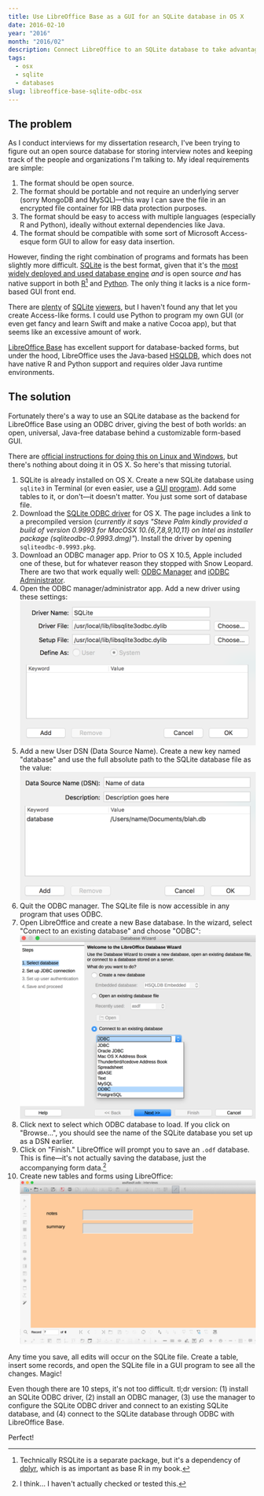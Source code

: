 ```yaml
---
title: Use LibreOffice Base as a GUI for an SQLite database in OS X
date: 2016-02-10
year: "2016"
month: "2016/02"
description: Connect LibreOffice to an SQLite database to take advantage of SQLite’s ubiquitousness and LibreOffice’s form-based GUI.
tags: 
  - osx
  - sqlite
  - databases
slug: libreoffice-base-sqlite-odbc-osx
---
```



## The problem

As I conduct interviews for my dissertation research, I've been trying to figure out an open source database for storing interview notes and keeping track of the people and organizations I'm talking to. My ideal requirements are simple:

1. The format should be open source.
2. The format should be portable and not require an underlying server (sorry MongoDB and MySQL)—this way I can save the file in an encrypted file container for IRB data protection purposes.
3. The format should be easy to access with multiple languages (especially R and Python), ideally without external dependencies like Java.
4. The format should be compatible with some sort of Microsoft Access-esque form GUI to allow for easy data insertion.

However, finding the right combination of programs and formats has been slightly more difficult. [SQLite](https://sqlite.org/) is the best format, given that it's the [most widely deployed and used database engine](https://sqlite.org/mostdeployed.html) *and* is open source *and* has native support in both [R](https://cran.r-project.org/web/packages/dplyr/)[^1] and [Python](https://docs.python.org/3/library/sqlite3.html). The only thing it lacks is a nice form-based GUI front end.

There are [plenty](http://sqlitebrowser.org/) of [SQLite](https://www.sqlitepro.com/) [viewers](https://addons.mozilla.org/en-US/firefox/addon/sqlite-manager-webext/), but I haven't found any that let you create Access-like forms. I could use Python to program my own GUI (or even get fancy and learn Swift and make a native Cocoa app), but that seems like an excessive amount of work.

[LibreOffice Base](https://www.libreoffice.org/discover/base/) has excellent support for database-backed forms, but under the hood, LibreOffice uses the Java-based [HSQLDB](http://hsqldb.org/), which does not have native R and Python support and requires older Java runtime environments.

## The solution

Fortunately there's a way to use an SQLite database as the backend for LibreOffice Base using an ODBC driver, giving the best of both worlds: an open, universal, Java-free database behind a customizable form-based GUI.

There are [official instructions for doing this on Linux and Windows](https://wiki.openoffice.org/wiki/Documentation/How_Tos/Using_SQLite_With_OpenOffice.org), but there's nothing about doing it in OS X. So here's that missing tutorial.

1. SQLite is already installed on OS X. Create a new SQLite database using `sqlite3` in Terminal (or even easier, use a [GUI](http://sqlitebrowser.org/) [program](https://www.sqlitepro.com/)). Add some tables to it, or don't—it doesn't matter. You just some sort of database file.
2. Download the [SQLite ODBC driver](http://www.ch-werner.de/sqliteodbc/) for OS X. The page includes a link to a precompiled version (*currently it says "Steve Palm kindly provided a build of version 0.9993 for MacOSX 10.{6,7,8,9,10,11} on Intel as installer package (sqliteodbc-0.9993.dmg)"*). Install the driver by opening `sqliteodbc-0.9993.pkg`.
3. Download an ODBC manager app. Prior to OS X 10.5, Apple included one of these, but for whatever reason they stopped with Snow Leopard. There are two that work equally well: [ODBC Manager](http://www.odbcmanager.net/index.php) and [iODBC Administrator](http://www.iodbc.org/dataspace/iodbc/wiki/iODBC/Downloads).
4. Open the ODBC manager/administrator app. Add a new driver using these settings:
    ![Driver setup dialog](driver_setup.png "Driver setup dialog")
5. Add a new User DSN (Data Source Name). Create a new key named "database" and use the full absolute path to the SQLite database file as the value:
    ![DSN setup dialog](dsn_setup.png "DSN setup dialog")
6. Quit the ODBC manager. The SQLite file is now accessible in any program that uses ODBC.
7. Open LibreOffice and create a new Base database. In the wizard, select "Connect to an existing database" and choose "ODBC":
    ![LibreOffice Base wizard](base_wizard.png "LibreOffice Base wizard")
8. Click next to select which ODBC database to load. If you click on "Browse…", you should see the name of the SQLite database you set up as a DSN earlier.
9. Click on "Finish." LibreOffice will prompt you to save an `.odf` database. This is fine—it's not actually saving the database, just the accompanying form data.[^2]
10. Create new tables and forms using LibreOffice:
    ![Super ugly example form](ugly_form.png "Super ugly example form")

Any time you save, all edits will occur on the SQLite file. Create a table, insert some records, and open the SQLite file in a GUI program to see all the changes. Magic!

Even though there are 10 steps, it's not too difficult. tl;dr version: (1) install an SQLite ODBC driver, (2) install an ODBC manager, (3) use the manager to configure the SQLite ODBC driver and connect to an existing SQLite database, and (4) connect to the SQLite database through ODBC with LibreOffice Base.

Perfect!

[^1]:   Technically RSQLite is a separate package, but it's a dependency of [dplyr](https://cran.r-project.org/web/packages/dplyr/index.html), which is as important as base R in my book.

[^2]:   I think… I haven't actually checked or tested this.
